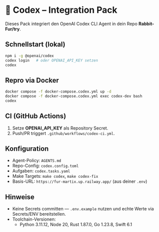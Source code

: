 # 🤖 Codex – Integration Pack

Dieses Pack integriert den OpenAI Codex CLI Agent in dein Repo **Rabbit-Fur/try**.

## Schnellstart (lokal)
```bash
npm i -g @openai/codex
codex login   # oder OPENAI_API_KEY setzen
codex
```

## Repro via Docker
```bash
docker compose -f docker-compose.codex.yml up -d
docker compose -f docker-compose.codex.yml exec codex-dev bash
codex
```

## CI (GitHub Actions)
1) Setze **OPENAI_API_KEY** als Repository Secret.
2) Push/PR triggert `.github/workflows/codex-ci.yml`.

## Konfiguration
- Agent-Policy: `AGENTS.md`
- Repo-Config: `codex.config.toml`
- Aufgaben: `codex.tasks.yaml`
- Make Targets: `make codex`, `make codex-fix`
- Basis-URL: `https://fur-martix.up.railway.app/` (aus deiner `.env`)

## Hinweise
- Keine Secrets committen — `.env.example` nutzen und echte Werte via Secrets/ENV bereitstellen.
- Toolchain-Versionen:
  - Python 3.11.12, Node 20, Rust 1.87.0, Go 1.23.8, Swift 6.1
